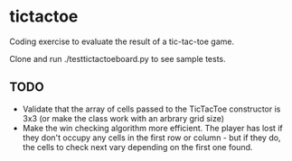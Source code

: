 tictactoe
=========

Coding exercise to evaluate the result of a tic-tac-toe game. 

Clone and run ./testtictactoeboard.py to see sample tests.

TODO
----

* Validate that the array of cells passed to the TicTacToe constructor is 3x3 (or make the class work with an arbrary grid size) 
* Make the win checking algorithm more efficient.  The player has lost if they don't occupy any cells in the first row or column - but if they do, the cells to check next vary depending on the first one found.
